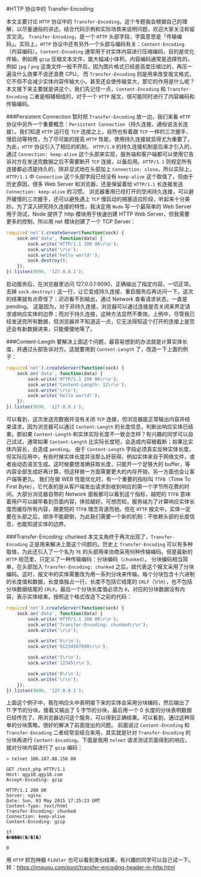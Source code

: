 #HTTP 协议中的 Transfer-Encoding

本文主要讨论 `HTTP` 协议中的 `Transfer-Encoding`。这个专题我会根据自己的理解，以尽量通俗的讲述，结合代码示例和实际场景来说明问题，欢迎大家关注和留言交流。
`Transfer-Encoding`，是一个 `HTTP` 头部字段，字面意思是「传输编码」。实际上，`HTTP` 协议中还有另外一个头部与编码有关：`Content-Encoding`（内容编码）。`Content-Encoding` 通常用于对实体内容进行压缩编码，目的是优化传输，例如用 `gzip` 压缩文本文件，能大幅减小体积。内容编码通常是选择性的，例如 `jpg` / `png` 这类文件一般不开启，因为图片格式已经是高度压缩过的，再压一遍没什么效果不说还浪费 CPU。
而 `Transfer-Encoding` 则是用来改变报文格式，它不但不会减少实体内容传输大小，甚至还会使传输变大，那它的作用是什么呢？本文接下来主要就是讲这个。我们先记住一点，`Content-Encoding` 和 `Transfer-Encoding` 二者是相辅相成的，对于一个 `HTTP` 报文，很可能同时进行了内容编码和传输编码。

###Persistent Connection
暂时把 `Transfer-Encoding` 放一边，我们来看 `HTTP` 协议中另外一个重要概念：`Persistent Connection`（持久连接，通俗说法长连接）。我们知道 `HTTP` 运行在 `TCP` 连接之上，自然也有着跟 `TCP` 一样的三次握手、慢启动等特性，为了尽可能的提高 `HTTP` 性能，使用持久连接就显得尤为重要了。为此，`HTTP` 协议引入了相应的机制。
`HTTP/1.0` 的持久连接机制是后来才引入的，通过 `Connection: keep-alive` 这个头部来实现，服务端和客户端都可以使用它告诉对方在发送完数据之后不需要断开 `TCP` 连接，以备后用。`HTTP/1.1` 则规定所有连接都必须是持久的，除非显式地在头部加上 `Connection: close`。所以实际上，`HTTP/1.1` 中 `Connection` 这个头部字段已经没有 `keep-alive` 这个取值了，但由于历史原因，很多 Web Server 和浏览器，还是保留着给 `HTTP/1.1` 长连接发送 `Connection: keep-alive` 的习惯。
浏览器重用已经打开的空闲持久连接，可以避开缓慢的三次握手，还可以避免遇上 `TCP` 慢启动的拥塞适应阶段，听起来十分美妙。为了深入研究持久连接的特性，我决定用 `Node` 写一个最简单的 Web Server 用于测试，Node 提供了 http 模块用于快速创建 HTTP Web Server，但我需要更多的控制，所以用 net 模块创建了一个 TCP Server：
```js
require('net').createServer(function(sock) {
    sock.on('data', function(data) {
        sock.write('HTTP/1.1 200 OK\r\n');
        sock.write('\r\n');
        sock.write('hello world!');
        sock.destroy();
    });
}).listen(9090, '127.0.0.1');
```
启动服务后，在浏览器里访问 127.0.0.1:9090，正确输出了指定内容，一切正常。去掉 `sock.destroy()` 这一行，让它变成持久连接，重启服务后再访问一下。这次的结果就有点奇怪了：迟迟看不到输出，通过 Network 查看请求状态，一直是 pending。
这是因为，对于非持久连接，浏览器可以通过连接是否关闭来界定请求或响应实体的边界；而对于持久连接，这种方法显然不奏效。上例中，尽管我已经发送完所有数据，但浏览器并不知道这一点，它无法得知这个打开的连接上是否还会有新数据进来，只能傻傻地等了。

###Content-Length
要解决上面这个问题，最容易想到的办法就是计算实体长度，并通过头部告诉对方。这就要用到 `Content-Length` 了，改造一下上面的例子：
```js
require('net').createServer(function(sock) {
    sock.on('data', function(data) {
        sock.write('HTTP/1.1 200 OK\r\n');
        sock.write('Content-Length: 12\r\n');
        sock.write('\r\n');
        sock.write('hello world!');
    });
}).listen(9090, '127.0.0.1');
```
可以看到，这次发送完数据并没有关闭 `TCP` 连接，但浏览器能正常输出内容并结束请求，因为浏览器可以通过 `Content-Length` 的长度信息，判断出响应实体已结束。那如果 `Content-Length` 和实体实际长度不一致会怎样？有兴趣的同学可以自己试试，通常如果 `Content-Length` 比实际长度短，会造成内容被截断；如果比实体内容长，会造成 `pending`。
由于 `Content-Length` 字段必须真实反映实体长度，但实际应用中，有些时候实体长度并没那么好获得，例如实体来自于网络文件，或者由动态语言生成。这时候要想准确获取长度，只能开一个足够大的 buffer，等内容全部生成好再计算。但这样做一方面需要更大的内存开销，另一方面也会让客户端等更久。
我们在做 WEB 性能优化时，有一个重要的指标叫 `TTFB`（Time To First Byte），它代表的是从客户端发出请求到收到响应的第一个字节所花费的时间。大部分浏览器自带的 Network 面板都可以看到这个指标，越短的 `TTFB` 意味着用户可以越早看到页面内容，体验越好。可想而知，服务端为了计算响应实体长度而缓存所有内容，跟更短的 `TTFB` 理念背道而驰。但在 `HTTP` 报文中，实体一定要在头部之后，顺序不能颠倒，为此我们需要一个新的机制：不依赖头部的长度信息，也能知道实体的边界。

###Transfer-Encoding: chunked
本文主角终于再次出现了，`Transfer-Encoding` 正是用来解决上面这个问题的。历史上 `Transfer-Encoding` 可以有多种取值，为此还引入了一个名为 `TE` 的头部用来协商采用何种传输编码。但是最新的 `HTTP` 规范里，只定义了一种传输编码：分块编码（`chunked`）。
分块编码相当简单，在头部加入 `Transfer-Encoding: chunked` 之后，就代表这个报文采用了分块编码。这时，报文中的实体需要改为用一系列分块来传输。每个分块包含十六进制的长度值和数据，长度值独占一行，长度不包括它结尾的 `CRLF`（\r\n），也不包括分块数据结尾的 `CRLF`。最后一个分块长度值必须为 `0`，对应的分块数据没有内容，表示实体结束。按照这个格式改造下之前的代码：
```js
require('net').createServer(function(sock) {
    sock.on('data', function(data) {
        sock.write('HTTP/1.1 200 OK\r\n');
        sock.write('Transfer-Encoding: chunked\r\n');
        sock.write('\r\n');

        sock.write('b\r\n');
        sock.write('01234567890\r\n');

        sock.write('5\r\n');
        sock.write('12345\r\n');

        sock.write('0\r\n');
        sock.write('\r\n');
    });
}).listen(9090, '127.0.0.1');
```
上面这个例子中，我在响应头中表明接下来的实体会采用分块编码，然后输出了 11 字节的分块，接着又输出了 5 字节的分块，最后用一个 0 长度的分块表明数据已经传完了。用浏览器访问这个服务，可以得到正确结果。可以看到，通过这种简单的分块策略，很好的解决了前面提出的问题。
前面说过 `Content-Encoding` 和 `Transfer-Encoding` 二者经常会结合来用，其实就是针对 `Transfer-Encoding` 的分块再进行 `Content-Encoding`。下面是我用 `telnet` 请求测试页面得到的响应，就对分块内容进行了 `gzip` 编码：
```
> telnet 106.187.88.156 80

GET /test.php HTTP/1.1
Host: qgy18.qgy18.com
Accept-Encoding: gzip

HTTP/1.1 200 OK
Server: nginx
Date: Sun, 03 May 2015 17:25:23 GMT
Content-Type: text/html
Transfer-Encoding: chunked
Connection: keep-alive
Content-Encoding: gzip

1f
�H���W(�/�I�J

0
```
用 `HTTP` 抓包神器 `Fiddler` 也可以看到类似结果，有兴趣的同学可以自己试一下。
转：https://imququ.com/post/transfer-encoding-header-in-http.html